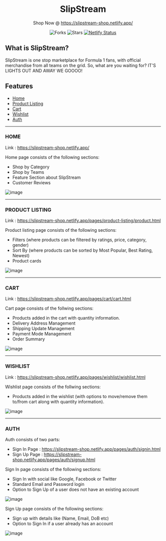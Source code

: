 <div align="center">

# SlipStream

Shop Now @ https://slipstream-shop.netlify.app/

![Forks](https://img.shields.io/github/forks/NtshVrm/e_commerce)
![Stars](https://img.shields.io/github/forks/NtshVrm/e_commerce)
[![Netlify Status](https://api.netlify.com/api/v1/badges/a1fe7d1f-75e9-4c30-bd3a-8df76d74c08c/deploy-status)](https://app.netlify.com/sites/infinityui/deploys)

</div>

## What is SlipStream?

SlipStream is one stop marketplace for Formula 1 fans, with official merchandise from all teams on the grid. So, what are you waiting for? IT'S LIGHTS OUT AND AWAY WE GOOOO!
 
## Features

- [Home](#home)
- [Product Listing](#product)
- [Cart](#cart)
- [Wishlist](#wishlist)
- [Auth](#auth)

---

### HOME

Link : https://slipstream-shop.netlify.app/

Home page consists of the following sections:
- Shop by Category
- Shop by Teams
- Feature Section about SlipStream
- Customer Reviews

![image](images/home.jpg)

---

### PRODUCT LISTING

Link : https://slipstream-shop.netlify.app/pages/product-listing/product.html

Product listing page consists of the following sections:
- Filters (where products can be filtered by ratings, price, category, gender)
- Sort By (where products can be sorted by Most Popular, Best Rating, Newest)
- Product cards

![image](images/product-listing.jpg)

---

### CART

Link : https://slipstream-shop.netlify.app/pages/cart/cart.html

Cart page consists of the follwing sections:

- Products added in the cart with quantity information.
- Delivery Address Management
- Shipping Update Management
- Payment Mode Management
- Order Summary

![image](images/cart.jpg)

---

### WISHLIST

Link : https://slipstream-shop.netlify.app/pages/wishlist/wishlist.html

Wishlist page consists of the follwing sections:

- Products added in the wishlist (with options to move/remove them to/from cart along with quantity information).

![image](images/wishlist.jpg)

---

### AUTH

Auth consists of two parts:
- Sign In Page : https://slipstream-shop.netlify.app/pages/auth/signin.html
- Sign Up Page : https://slipstream-shop.netlify.app/pages/auth/signup.html

Sign In page consists of the following sections:
- Sign In with social like Google, Facebook or Twitter
- Standard Email and Password login
- Option to Sign Up of a user does not have an existing account

![image](images/sign-in.jpg)

Sign Up page consists of the following sections:
 - Sign up with details like (Name, Email, DoB etc)
 - Option to Sign In if a user already has an account

 ![image](images/sign-up.jpg)